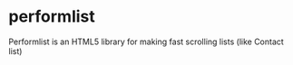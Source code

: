 performlist
===========

Performlist is an HTML5 library for making fast scrolling lists (like Contact list)
